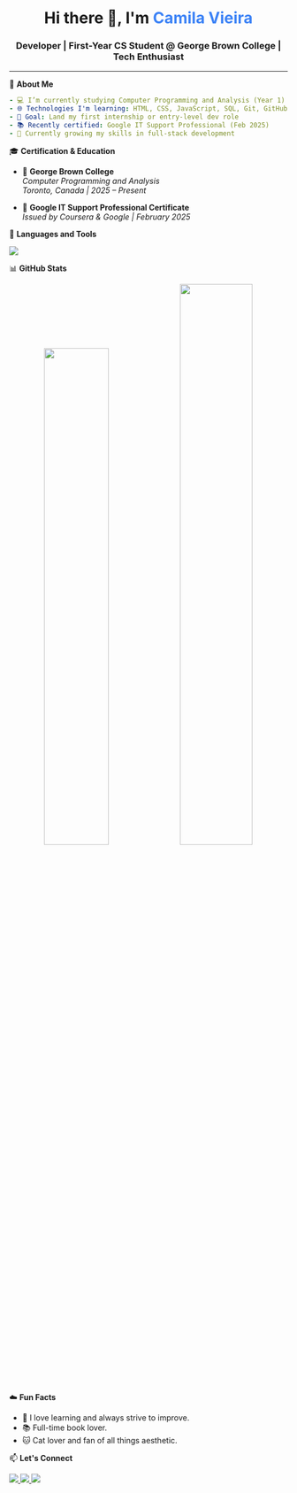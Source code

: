 <h1 align="center">Hi there 👋, I'm <span style="color:#3B82F6;">Camila Vieira</span></h1>
<h3 align="center">Developer | First-Year CS Student @ George Brown College | Tech Enthusiast</h3>

---

🌟 **About Me**  
```yaml
- 💻 I’m currently studying Computer Programming and Analysis (Year 1)
- 🌐 Technologies I'm learning: HTML, CSS, JavaScript, SQL, Git, GitHub
- 🎯 Goal: Land my first internship or entry-level dev role
- 📚 Recently certified: Google IT Support Professional (Feb 2025)
- 🌱 Currently growing my skills in full-stack development
```

🎓 **Certification & Education**

- 🏫 **George Brown College**  
  *Computer Programming and Analysis*  
  *Toronto, Canada | 2025 – Present*

- 📜 **Google IT Support Professional Certificate**  
  *Issued by Coursera & Google | February 2025*


💙 **Languages and Tools**
<p align="left"> <img src="https://skillicons.dev/icons?i=html,css,js,git,github,vscode,linux,bash" /> </p>

📊 **GitHub Stats**
<div align="center"> <img src="https://github-readme-stats.vercel.app/api?username=camivieira&show_icons=true&theme=blueberry&hide_border=true" width="48%" /> <img src="https://github-readme-streak-stats.herokuapp.com?user=camivieira&theme=blueberry&hide_border=true" width="51%" /> </div>

☁️ **Fun Facts**
- 🧠 I love learning and always strive to improve.
- 📚 Full-time book lover.
- 🐱 Cat lover and fan of all things aesthetic.

📫 **Let's Connect**
<p align="left"> <a href="https://www.linkedin.com/in/camilavieira30/" target="_blank"> <img src="https://img.shields.io/badge/-LinkedIn-blue?style=for-the-badge&logo=linkedin&logoColor=white" /> </a> <a href="mailto:camilavieira.dev@hotmail.com"> <img src="https://img.shields.io/badge/-Email-blue?style=for-the-badge&logo=gmail&logoColor=white" /> </a> <a href="https://www.instagram.com/camila_v30"> <img src="https://img.shields.io/badge/-Instagram-blue?style=for-the-badge&logo=instagram&logoColor=white" /> </a></p>

